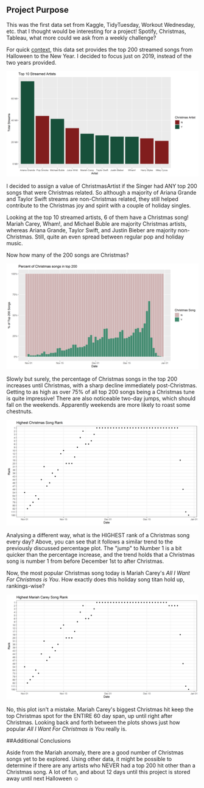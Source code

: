 ## Project Purpose

This was the first data set from Kaggle, TidyTuesday, Workout Wednesday, etc. that I thought would be interesting for a project!  Spotify, Christmas, Tableau, what more could we ask from a weekly challenge?

For quick [context](http://www.workout-wednesday.com/2020w52/), this data set provides the top 200 streamed songs from Halloween to the New Year.  I decided to focus just on 2019, instead of the two years provided.

!["TotalStreams"](documents/top10streamed.png)

I decided to assign a value of ChristmasArtist if the Singer had ANY top 200 songs that were Christmas related.  So although a majority of Ariana Grande and Taylor Swift streams are non-Christmas related, they still helped contribute to the Christmas joy and spirit with a couple of holiday singles.

Looking at the top 10 streamed artists, 6 of them have a Christmas song!  Mariah Carey, Wham!, and Michael Buble are majority Christmas artists, whereas Ariana Grande, Taylor Swift, and Justin Bieber are majority non-Christmas.  Still, quite an even spread between regular pop and holiday music.

Now how many of the 200 songs are Christmas?

!["xmaspercenttot"](documents/xmaspercentot.png)

Slowly but surely, the percentage of Christmas songs in the top 200 increases until Christmas, with a sharp decline immediately post-Christmas.  Getting to as high as over 75% of all top 200 songs being a Christmas tune is quite impressive!  There are also noticeable two-day jumps, which should fall on the weekends.  Apparently weekends are more likely to roast some chestnuts.

!["topxmasrank"](documents/xmasrank.png)

Analysing a different way, what is the HIGHEST rank of a Christmas song every day?  Above, you can see that it follows a similar trend to the previously discussed percentage plot.  The "jump" to Number 1 is a bit quicker than the percentage increase, and the trend holds that a Christmas song is number 1 from before December 1st to after Christmas.

Now, the most popular Christmas song today is Mariah Carey's _All I Want For Christmas is You_.  How exactly does this holiday song titan hold up, rankings-wise?

!["topmariahrank"](documents/mariahrank.png)

No, this plot isn't a mistake.  Mariah Carey's biggest Christmas hit keep the top Christmas spot for the ENTIRE 60 day span, up until right after Christmas.  Looking back and forth between the plots shows just how popular _All I Want For Christmas is You_ really is.

##Additional Conclusions

Aside from the Mariah anomaly, there are a good number of Christmas songs yet to be explored.  Using other data, it might be possible to determine if there are any artists who NEVER had a top 200 hit other than a Christmas song.  A lot of fun, and about 12 days until this project is stored away until next Halloween ☺

